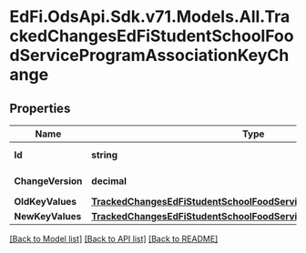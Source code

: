 # EdFi.OdsApi.Sdk.v71.Models.All.TrackedChangesEdFiStudentSchoolFoodServiceProgramAssociationKeyChange

## Properties

Name | Type | Description | Notes
------------ | ------------- | ------------- | -------------
**Id** | **string** | Resource identifier | [optional] 
**ChangeVersion** | **decimal** | Change version | [optional] 
**OldKeyValues** | [**TrackedChangesEdFiStudentSchoolFoodServiceProgramAssociationKey**](TrackedChangesEdFiStudentSchoolFoodServiceProgramAssociationKey.md) |  | [optional] 
**NewKeyValues** | [**TrackedChangesEdFiStudentSchoolFoodServiceProgramAssociationKey**](TrackedChangesEdFiStudentSchoolFoodServiceProgramAssociationKey.md) |  | [optional] 

[[Back to Model list]](../../README.md#documentation-for-models) [[Back to API list]](../../README.md#documentation-for-api-endpoints) [[Back to README]](../../README.md)

